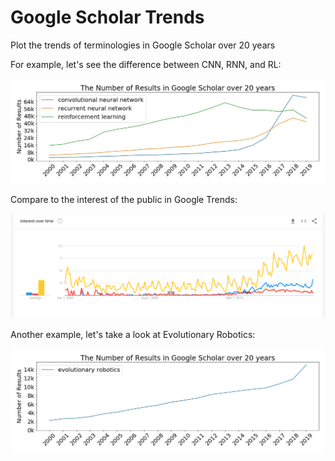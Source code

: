 # Google Scholar Trends

Plot the trends of terminologies in Google Scholar over 20 years

For example, let's see the difference between CNN, RNN, and RL:

![Google Scholar Trends](dnn_plot.jpg)

Compare to the interest of the public in Google Trends:

![Google Trends](dnn.png)

Another example, let's take a look at Evolutionary Robotics:

![Evolutionary Robotics](er_plot.jpg)